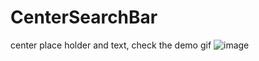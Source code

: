 # CenterSearchBar
center place holder and text, check the demo gif
![image](https://github.com/fcdv1/CenterSearchBar/blob/master/CenterSearchBar/CenterSearchBar/demoGif.gif)
